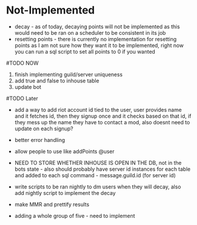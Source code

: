 # Not-Implemented
- decay - as of today, decaying points will not be implemented as this would need to be ran on a scheduler to be consistent in its job
- resetting points - there is currently no implementation for resetting points as I am not sure how they want it to be implemented, right now you can run a sql script to set all points to 0 if you wanted

#TODO NOW
1. finish implementing guild/server uniqueness
2. add true and false to inhouse table
3. update bot

#TODO Later
- add a way to add riot account id tied to the user, user provides name and it fetches id, then they signup once and it checks based on that id, if they mess up the name they have to contact a mod, also doesnt need to update on each signup?
- better error handling
- allow people to use like addPoints @user
- NEED TO STORE WHETHER INHOUSE IS OPEN IN THE DB, not in the bots state - also should probably have server id instances for each table and added to each sql command - message.guild.id (for server id)
- write scripts to be ran nightly to dm users when they will decay, also add nightly script to implement the decay
- make MMR and prettify results

- adding a whole group of five - need to implement 